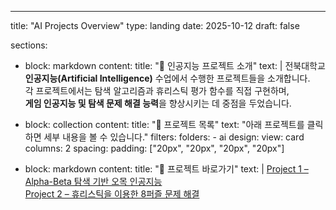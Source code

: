 ---
title: "AI Projects Overview"
type: landing
date: 2025-10-12
draft: false

sections:
  - block: markdown
    content:
      title: "🧠 인공지능 프로젝트 소개"
      text: |
        전북대학교 **인공지능(Artificial Intelligence)** 수업에서 수행한 프로젝트들을 소개합니다.  
        각 프로젝트에서는 탐색 알고리즘과 휴리스틱 평가 함수를 직접 구현하며,  
        **게임 인공지능 및 탐색 문제 해결 능력**을 향상시키는 데 중점을 두었습니다.

  - block: collection
    content:
      title: "📂 프로젝트 목록"
      text: "아래 프로젝트를 클릭하면 세부 내용을 볼 수 있습니다."
      filters:
        folders:
          - ai
    design:
      view: card
      columns: 2
      spacing:
        padding: ["20px", "20px", "20px", "20px"]

  - block: markdown
    content:
      title: "🔗 프로젝트 바로가기"
      text: |
        [Project 1 – Alpha-Beta 탐색 기반 오목 인공지능](../ai_project1/)  
        [Project 2 – 휴리스틱을 이용한 8퍼즐 문제 해결](../ai_project2/)
